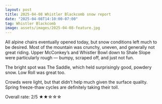 ```yaml
---
layout: post
title: 2025-04-08 Whistler Blackcomb snow report
date: "2025-04-08T14:10:00-07:00"
tag: Whistler Blackcomb
image: assets/images/2025-04-08-feature.jpg
---
```


All alpine chairs eventually opened today, but snow conditions left much to be desired. Most of the mountain was crunchy, uneven, and generally not great riding. Upper McConkey’s and Whistler Bowl down to Shale Slope were particularly rough — bumpy, scraped off, and just not fun.

The bright spot was The Saddle, which held surprisingly good, powdery snow. Low Roll was great too.

Crowds were light, but that didn’t help much given the surface quality. Spring freeze-thaw cycles are definitely taking their toll.

Overall rate: 2/5 ★★☆☆☆

